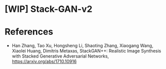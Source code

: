 # [WIP] Stack-GAN-v2



# References
- Han Zhang, Tao Xu, Hongsheng Li, Shaoting Zhang, Xiaogang Wang, Xiaolei Huang, Dimitris Metaxas, StackGAN++: Realistic Image Synthesis with Stacked Generative Adversarial Networks, https://arxiv.org/abs/1710.10916


